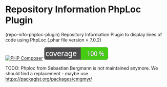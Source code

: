# Repository Information PhpLoc Plugin

(repo-info-phploc-plugin)
Repository Information Plugin to display lines of code using PhpLoc (.phar file version = 7.0.2)

[![PHP Composer](https://github.com/codehq-dk/repo-info-phploc-plugin/actions/workflows/php.yml/badge.svg)](https://github.com/codehq-dk/repo-info-phploc-plugin/actions/workflows/php.yml)
[![Test Coverage](https://raw.githubusercontent.com/codehq-dk/repo-info-phploc-plugin/main/badge-coverage.svg)](https://packagist.org/packages/codehq-dk/repo-info-phploc-plugin)


TODO: Phploc from Sebastian Bergmann is not maintained anymore. We should find a replacement - 
maybe use https://packagist.org/packages/cmgmyr/
